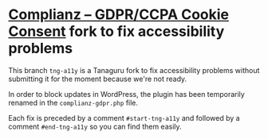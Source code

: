 # [Complianz – GDPR/CCPA Cookie Consent](https://wordpress.org/plugins/complianz-gdpr/) fork to fix accessibility problems

This branch `tng-a11y` is a Tanaguru fork to fix accessibility problems without submitting it for the moment because we're not ready.

In order to block updates in WordPress, the plugin has been temporarily renamed in the `complianz-gdpr.php` file.

Each fix is preceded by a comment `#start-tng-a11y` and followed by a comment `#end-tng-a11y` so you can find them easily.
